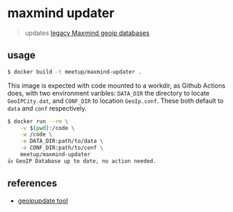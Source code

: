 # maxmind updater

> updates [legacy Maxmind geoip databases](https://dev.maxmind.com/geoip/legacy/downloadable/)

## usage

```sh
$ docker build -t meetup/maxmind-updater .
```

This image is expected with code mounted to a workdir, as Github Actions does, with
two environment varibles: `DATA_DIR` the directory to locate `GeoIPCity.dat`, and `CONF_DIR` to location `GeoIp.conf`. These both default to `data` and `conf` respectively.


```sh
$ docker run --rm \
	-v $(pwd):/code \
	-w /code \
	-e DATA_DIR:path/to/data \
	-e CONF_DIR:path/to/conf \
	meetup/maxmind-updater          
👍 GeoIP Database up to date, no action needed.
```

## references

* [geoipupdate tool](https://github.com/maxmind/geoipupdate-legacy)